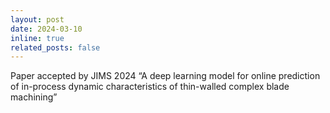 ```yaml
---
layout: post
date: 2024-03-10
inline: true
related_posts: false
---
```


Paper accepted by JIMS 2024 “A deep learning model for online prediction of in-process dynamic characteristics of thin-walled complex blade machining” 
